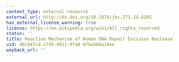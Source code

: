 ```yaml
---
content_type: external-resource
external_url: http://dx.doi.org/10.1074/jbc.271.14.8285
has_external_license_warning: true
license: https://en.wikipedia.org/wiki/All_rights_reserved
status: ''
title: Reaction Mechanism of Human DNA Repair Excision Nuclease
uid: 48c947cd-2736-4911-8fa8-97beb04a18ee
wayback_url: ''
---
```

